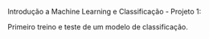Introdução a Machine Learning e Classificação - Projeto 1:

Primeiro treino e teste de um modelo de classificação.

